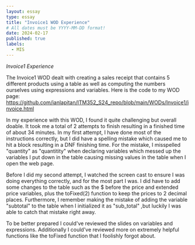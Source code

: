 ```yaml
---
layout: essay
type: essay
title: "Invoice1 WOD Experience"
# All dates must be YYYY-MM-DD format!
date: 2024-02-17
published: true
labels:
  - MIS
---
```



*Invoice1 Experience*

The Invoice1 WOD dealt with creating a sales receipt that contains 5 different products using a table as well as computing 
the numbers ourselves using expressions and variables. Here is the code to my WOD page: https://github.com/ianlapitan/ITM352_S24_repo/blob/main/WODs/Invoice1/invoice.html

In my experience with this WOD, I found it quite challenging but overall doable. It took me a total of 2 attempts to finish 
resulting in a finished time of about 34 minutes. In my first attempt, I have done most of the instructions correctly, but I did have a 
spelling mistake which caused me to hit a block resulting in a DNF finishing time. For the mistake, I misspelled "quantity" as "quantitity"
when declaring variables which messed up the variables I put down in the table causing missing values in the table when I open the web
page. 

Before I did my second attempt, I watched the screen cast to ensure I was doing everything correctly, and for the most part I was. I did have to add some changes to the table such as the \$ before the price and extended price variables, plus the toFixed(2) function to keep the prices to 2 decimal places. Furthermore, I remember making the mistake of adding the variable "subtotal" to the table when I initialized it as "sub_total" ,but luckily I was able to catch that mistake right away.

To be better prepared I could've reviewed the slides on variables and expressions. Additionally I could've reviewed more on extremely helpful functions like the toFixed function that I foolishly forgot about. 




